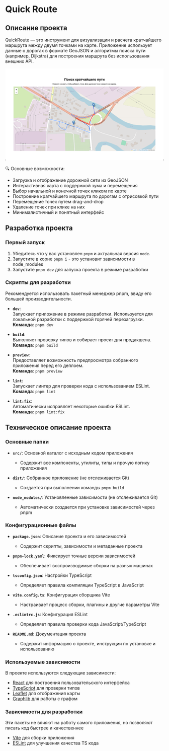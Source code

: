 # Quick Route

## Описание проекта

QuickRoute — это инструмент для визуализации и расчета кратчайшего маршрута между двумя точками на карте. Приложение использует данные о дорогах в формате GeoJSON и алгоритмы поиска пути (например, Dijkstra) для построения маршрута без использования внешних API.

![Screenshot](.github/assets/main.png)

🔍 Основные возможности:

- Загрузка и отображение дорожной сети из GeoJSON
- Интерактивная карта с поддержкой зума и перемещения
- Выбор начальной и конечной точек кликом по карте
- Построение кратчайшего маршрута по дорогам с отрисовкой пути
- Перемещение точек путем drag-and-drop
- Удаление точек при клике на них
- Минималистичный и понятный интерфейс

## Разработка проекта

### Первый запуск

1. Убедитесь что у вас установлен `pnpm` и актуальная версия `node`.
2. Запустите в корне `pnpm i` - это установит зависимости в node_modules
3. Запустите `pnpm dev` для запуска проекта в режиме разработки

### Скрипты для разработки

Рекомендуется использовать пакетный менеджер pnpm, ввиду его большей производительности.

- **`dev`**:  
  Запускает приложение в режиме разработки. Используется для локальной разработки с поддержкой горячей перезагрузки.  
  **Команда**: `pnpm dev`

- **`build`**:  
  Выполняет проверку типов и собирает проект для продакшена.  
  **Команда**: `pnpm build`

- **`preview`**:  
  Предоставляет возможность предпросмотра собранного приложения перед его деплоем.  
  **Команда**: `pnpm preview`

- **`lint`**:  
  Запускает линтер для проверки кода с использованием ESLint.  
  **Команда**: `pnpm lint`

- **`lint:fix`**:  
  Автоматически исправляет некоторые ошибки ESLint.  
  **Команда**: `pnpm lint:fix`

## Техническое описание проекта

### Основные папки

- **`src/`**: Основной каталог с исходным кодом приложения

  - Содержит все компоненты, утилиты, типы и прочую логику приложения

- **`dist/`**: Собранное приложение (не отслеживается Git)

  - Создается при выполнении команды `pnpm build`

- **`node_modules/`**: Установленные зависимости (не отслеживается Git)

  - Автоматически создается при установке зависимостей через pnpm

### Конфигурационные файлы

- **`package.json`**: Описание проекта и его зависимостей

  - Содержит скрипты, зависимости и метаданные проекта

- **`pnpm-lock.yaml`**: Фиксирует точные версии зависимостей

  - Обеспечивает воспроизводимые сборки на разных машинах

- **`tsconfig.json`**: Настройки TypeScript

  - Определяет правила компиляции TypeScript в JavaScript

- **`vite.config.ts`**: Конфигурация сборщика Vite

  - Настраивает процесс сборки, плагины и другие параметры Vite

- **`.eslintrc.js`**: Конфигурация ESLint

  - Определяет правила проверки кода JavaScript/TypeScript

- **`README.md`**: Документация проекта

  - Содержит информацию о проекте, инструкции по установке и использованию

### Используемые зависимости

В проекте используются следующие зависимости:

- [React](https://react.dev/) для построения пользовательского интерфейса
- [TypeScript](https://www.typescriptlang.org/) для проверки типов
- [Leaflet](https://leafletjs.com/) для отображения карты
- [Graphlib](https://github.com/dagrejs/graphlib) для работы с графом

### Зависимости для разработки

Эти пакеты не влияют на работу самого приложения, но позволяют писать код быстрее и качественнее

- [Vite](https://vite.dev/) для сборки приложения
- [ESLint](https://eslint.org/) для улучшения качества TS кода

